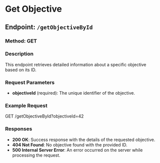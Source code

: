 # Get Objective

## Endpoint: `/getObjectiveById`

### Method: GET

### Description
This endpoint retrieves detailed information about a specific objective based on its ID.

### Request Parameters
- **objectiveId** (required): The unique identifier of the objective.

### Example Request
GET /getObjectiveById?objectiveId=42

### Responses
- **200 OK**: Success response with the details of the requested objective.
- **404 Not Found**: No objective found with the provided ID.
- **500 Internal Server Error**: An error occurred on the server while processing the request.
